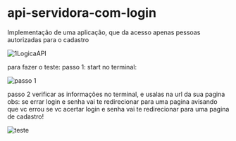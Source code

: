 # api-servidora-com-login
 Implementação de uma aplicação, que da acesso apenas pessoas autorizadas para o cadastro
 
 
![1LogicaAPI](https://user-images.githubusercontent.com/127784850/226141190-fef2055f-33f6-49ff-a366-f1caac6ba3b9.png)

para fazer o teste:
passo 1:
start no terminal:

![passo 1](https://user-images.githubusercontent.com/127784850/226140846-d7a60936-da64-4e32-8500-e3c0fd9c82ce.png)

passo 2
verificar as informações no terminal, e usalas na url da sua pagina
obs:
se errar login e senha vai te redirecionar para uma pagina avisando que vc errou
se vc acertar login e senha vai te redirecionar para uma pagina de cadastro!

![teste](https://user-images.githubusercontent.com/127784850/226140857-adce6bef-cf6c-4d9e-8946-7ca8f0fded38.png)
